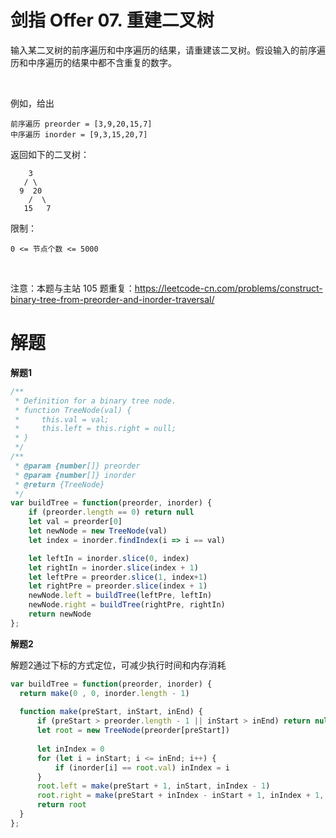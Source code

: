 # 剑指 Offer 07. 重建二叉树
输入某二叉树的前序遍历和中序遍历的结果，请重建该二叉树。假设输入的前序遍历和中序遍历的结果中都不含重复的数字。

 

例如，给出

```
前序遍历 preorder = [3,9,20,15,7]
中序遍历 inorder = [9,3,15,20,7]
```

返回如下的二叉树：

```
    3
   / \
  9  20
    /  \
   15   7
```

限制：

```
0 <= 节点个数 <= 5000
```
 

注意：本题与主站 105 题重复：https://leetcode-cn.com/problems/construct-binary-tree-from-preorder-and-inorder-traversal/


# 解题

**解题1**

```js
/**
 * Definition for a binary tree node.
 * function TreeNode(val) {
 *     this.val = val;
 *     this.left = this.right = null;
 * }
 */
/**
 * @param {number[]} preorder
 * @param {number[]} inorder
 * @return {TreeNode}
 */
var buildTree = function(preorder, inorder) {
    if (preorder.length == 0) return null
    let val = preorder[0]
    let newNode = new TreeNode(val)
    let index = inorder.findIndex(i => i == val)

    let leftIn = inorder.slice(0, index)
    let rightIn = inorder.slice(index + 1)
    let leftPre = preorder.slice(1, index+1)
    let rightPre = preorder.slice(index + 1)
    newNode.left = buildTree(leftPre, leftIn)
    newNode.right = buildTree(rightPre, rightIn)
    return newNode
};
```

**解题2**

解题2通过下标的方式定位，可减少执行时间和内存消耗

```js
var buildTree = function(preorder, inorder) {
  return make(0 , 0, inorder.length - 1)
  
  function make(preStart, inStart, inEnd) {
      if (preStart > preorder.length - 1 || inStart > inEnd) return null
      let root = new TreeNode(preorder[preStart])
      
      let inIndex = 0
      for (let i = inStart; i <= inEnd; i++) {
          if (inorder[i] == root.val) inIndex = i
      }
      root.left = make(preStart + 1, inStart, inIndex - 1)
      root.right = make(preStart + inIndex - inStart + 1, inIndex + 1, inEnd)
      return root
  }
};
```